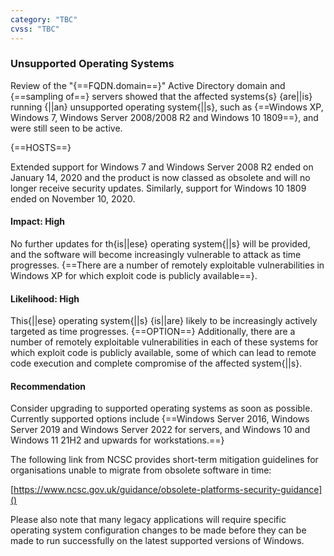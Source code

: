 ```yaml
---
category: "TBC"
cvss: "TBC"
---
```

### Unsupported Operating Systems
Review of the "{==FQDN.domain==}" Active Directory domain and {==sampling of==} servers showed that the affected systems{s} {are||is} running {||an} unsupported operating system{||s}, such as {==Windows XP, Windows 7, Windows Server 2008/2008 R2 and Windows 10 1809==}, and were still seen to be active.

{==HOSTS==}

Extended support for Windows 7 and Windows Server 2008 R2 ended on January 14, 2020 and the product is now classed as obsolete and will no longer receive security updates.
Similarly, support for Windows 10 1809 ended on November 10, 2020.
#### Impact: High
No further updates for th{is||ese} operating system{||s} will be provided, and the software will become increasingly vulnerable to attack as time progresses. {==There are a number of remotely exploitable vulnerabilities in Windows XP for which exploit code is publicly available==}.
#### Likelihood: High
This{||ese} operating system{||s} {is||are} likely to be increasingly actively targeted as time progresses. {==OPTION==} Additionally, there are a number of remotely exploitable vulnerabilities in each of these systems for which exploit code is publicly available, some of which can lead to remote code execution and complete compromise of the affected system{||s}.
#### Recommendation
Consider upgrading to supported operating systems as soon as possible. Currently supported options include {==Windows Server 2016, Windows Server 2019 and Windows Server 2022 for servers, and Windows 10 and Windows 11 21H2 and upwards for workstations.==}

The following link from NCSC provides short-term mitigation guidelines for organisations unable to migrate from obsolete software in time:

[https://www.ncsc.gov.uk/guidance/obsolete-platforms-security-guidance]()

Please also note that many legacy applications will require specific operating system configuration changes to be made before they can be made to run successfully on the latest supported versions of Windows.
